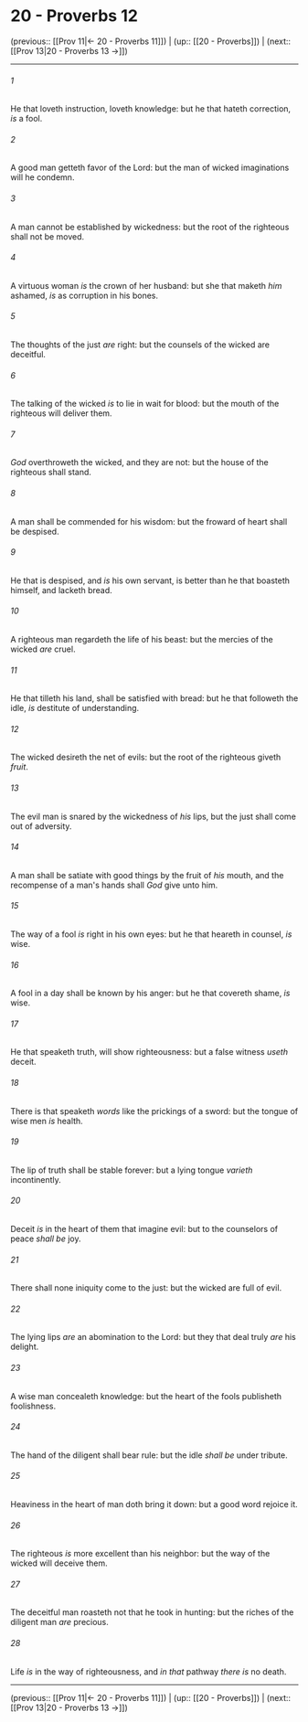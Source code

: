 # 20 - Proverbs 12

(previous:: [[Prov 11|← 20 - Proverbs 11]]) | (up:: [[20 - Proverbs]]) | (next:: [[Prov 13|20 - Proverbs 13 →]])

***


###### 1 
He that loveth instruction, loveth knowledge: but he that hateth correction, _is_ a fool. 

###### 2 
A good man getteth favor of the Lord: but the man of wicked imaginations will he condemn. 

###### 3 
A man cannot be established by wickedness: but the root of the righteous shall not be moved. 

###### 4 
A virtuous woman _is_ the crown of her husband: but she that maketh _him_ ashamed, _is_ as corruption in his bones. 

###### 5 
The thoughts of the just _are_ right: but the counsels of the wicked are deceitful. 

###### 6 
The talking of the wicked _is_ to lie in wait for blood: but the mouth of the righteous will deliver them. 

###### 7 
_God_ overthroweth the wicked, and they are not: but the house of the righteous shall stand. 

###### 8 
A man shall be commended for his wisdom: but the froward of heart shall be despised. 

###### 9 
He that is despised, and _is_ his own servant, is better than he that boasteth himself, and lacketh bread. 

###### 10 
A righteous man regardeth the life of his beast: but the mercies of the wicked _are_ cruel. 

###### 11 
He that tilleth his land, shall be satisfied with bread: but he that followeth the idle, _is_ destitute of understanding. 

###### 12 
The wicked desireth the net of evils: but the root of the righteous giveth _fruit_. 

###### 13 
The evil man is snared by the wickedness of _his_ lips, but the just shall come out of adversity. 

###### 14 
A man shall be satiate with good things by the fruit of _his_ mouth, and the recompense of a man's hands shall _God_ give unto him. 

###### 15 
The way of a fool _is_ right in his own eyes: but he that heareth in counsel, _is_ wise. 

###### 16 
A fool in a day shall be known by his anger: but he that covereth shame, _is_ wise. 

###### 17 
He that speaketh truth, will show righteousness: but a false witness _useth_ deceit. 

###### 18 
There is that speaketh _words_ like the prickings of a sword: but the tongue of wise men _is_ health. 

###### 19 
The lip of truth shall be stable forever: but a lying tongue _varieth_ incontinently. 

###### 20 
Deceit _is_ in the heart of them that imagine evil: but to the counselors of peace _shall be_ joy. 

###### 21 
There shall none iniquity come to the just: but the wicked are full of evil. 

###### 22 
The lying lips _are_ an abomination to the Lord: but they that deal truly _are_ his delight. 

###### 23 
A wise man concealeth knowledge: but the heart of the fools publisheth foolishness. 

###### 24 
The hand of the diligent shall bear rule: but the idle _shall be_ under tribute. 

###### 25 
Heaviness in the heart of man doth bring it down: but a good word rejoice it. 

###### 26 
The righteous _is_ more excellent than his neighbor: but the way of the wicked will deceive them. 

###### 27 
The deceitful man roasteth not that he took in hunting: but the riches of the diligent man _are_ precious. 

###### 28 
Life _is_ in the way of righteousness, and _in that_ pathway _there is_ no death.

***

(previous:: [[Prov 11|← 20 - Proverbs 11]]) | (up:: [[20 - Proverbs]]) | (next:: [[Prov 13|20 - Proverbs 13 →]])
